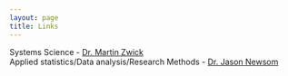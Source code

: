 ```yaml
---
layout: page
title: Links
---
```


Systems Science - [Dr. Martin Zwick](https://www.pdx.edu/sysc/faculty-martin-zwick)  
Applied statistics/Data analysis/Research Methods - [Dr. Jason Newsom](http://web.pdx.edu/~newsomj)

